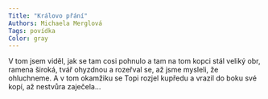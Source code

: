 ```yaml
---
Title: "Královo přání"
Authors: Michaela Merglová
Tags: povídka
Color: gray
---
```

V tom jsem viděl, jak se tam cosi pohnulo a tam na tom kopci stál veliký obr, ramena široká, tvář ohyzdnou a rozeřval se, až jsme mysleli, že ohluchneme. A v tom okamžiku se Topi rozjel kupředu a vrazil do boku své kopí, až nestvůra zaječela…
